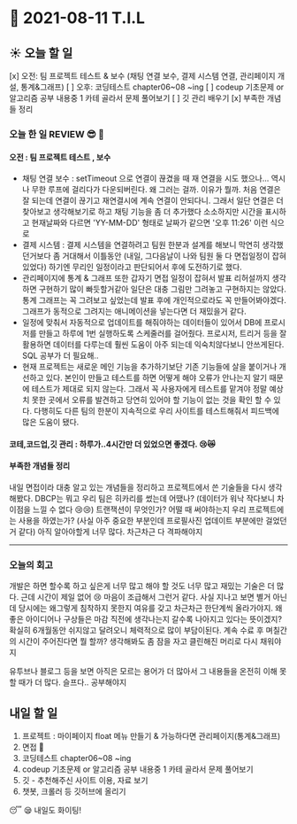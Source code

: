 # 📆 2021-08-11 T.I.L
## ☀️ 오늘 할 일 
[x] 오전: 팀 프로젝트 테스트 & 보수 (채팅 연결 보수, 결제 시스템 연결, 관리페이지 개설, 통계&그래프)
[ ] 오후: 코딩테스트 chapter06~08 ~ing
[ ] codeup 기초문제 or 알고리즘 공부 내용중 1 카테 골라서 문제 풀어보기
[ ] 깃 관리 배우기
[x] 부족한 개념들 정리

###  오늘 한 일 REVIEW 😎 🤦
#### 오전 : 팀 프로젝트 테스트 , 보수 
- 채팅 연결 보수 : setTimeout 으로 연결이 끊겼을 때 재 연결을 시도 했으나... 역시나 무한 루프에 걸리다가 다운되버린다. 왜 그러는 걸까. 이유가 뭘까. 처음 연결은 잘 되는데 연결이 끊기고 재연결시에 계속 연결이 안되다니. 그래서 일단 연결은 더 찾아보고 생각해보기로 하고 채팅 기능을 좀 더 추가했다 소소하지만 시간을 표시하고 현재날짜와 다르면 'YY-MM-DD' 형태로 날짜가 같으면 '오후 11:26' 이런 식으로 
- 결제 시스템 : 결제 시스템을 연결하려고 팀원 한분과 설계를 해보니 막연히 생각했던거보다 좀 거대해서 이틀동안 (내일, 그다음날이 나와 팀원 둘 다 면접일정이 잡혀있었다) 하기엔 무리인 일정이라고 판단되어서 후에 도전하기로 했다. 
- 관리페이지에 통계 & 그래프 또한 갑자기 면접 일정이 잡혀서 발표 리허설까지 생각하면 구현하기 많이 빠듯할거같아 일단은 대충 그림만 그려놓고 구현하지는 않았다. 통계 그래프는 꼭 그려보고 싶었는데 발표 후에 개인적으로라도 꼭 만들어봐야겠다. 그래프가 동적으로 그려지는 애니메이션을 넣는다면 더 재밌을거 같다. 
- 일정에 맞춰서 자동적으로 업데이트를 해줘야하는 데이터들이 있어서  DB에 프로시저를 만들고 하루에 1번 실행하도록 스케줄러를 걸어줬다. 프로시저, 트리거 등을 잘 활용하면 데이터를 다루는데 훨씬 도움이 아주 되는데 익숙치않다보니 안쓰게된다. SQL 공부가 더 필요해.. 
- 현재 프로젝트는 새로운 메인 기능을 추가하기보단 기존 기능들에 살을 붙이거나 개선하고 있다. 본인이 만들고 테스트를 하면 어떻게 해야 오류가 안나는지 알기 때문에 테스트가 제대로 되지 않는다. 그래서 꼭 사용자에게 테스트를 맡겨야 정말 예상치 못한 곳에서 오류를 발견하고 당연히 있어야 할 기능이 없는 것을 확인 할 수 있다. 다행히도 다른 팀의 한분이 지속적으로 우리 사이트를 테스트해줘서 피드백에 많은 도움이 됐다. 

#### 코테,코드업,깃 관리 : 하루가..4시간만 더 있었으면 좋겠다. 😢😿

#### 부족한 개념들 정리 
내일 면접이라 대충 알고 있는 개념들을 정리하고 프로젝트에서 쓴 기술들을 다시 생각해봤다. DBCP는 뭐고 우리 팀은 히카리를 썼는데 어땠나? (데이터가 워낙 작다보니 차이점을 느낄 수 없다 😢😢) 트랜잭션이 무엇인가? 어떨 때 써야하는지 우리 프로젝트에는 사용을 하였는가? (사실 아주 중요한 부분인데 프로필사진 업데이트 부분에만 걸었던 거 같다) 아직 알아야할게 너무 많다. 차근차근 다 격파해야지 

***
### 오늘의 회고 

개발은 하면 할수록 하고 싶은게 너무 많고 해야 할 것도 너무 많고 재밌는 기술은 더 많다. 근데 시간이 제일 없어 😢 마음이 조급해서 그런거 같다. 사실 지나고 보면 별거 아닌데 당시에는 왜그렇게 침착하지 못한지 여유를 갖고 차근차근 한단계씩 올라가야지.
왜 좋은 아이디어나 구상들은 마감 직전에 생각나는지 갈수록 나아지고 있다는 뜻이겠지? 확실히 6개월동안 쉬지않고 달려오니 체력적으로 많이 부담이된다. 계속 수료 후 며칠간의 시간이 주어진다면 뭘 할까? 생각해봐도 좀 잠을 자고 클린해진 머리로 다시 채워야지 

유투브나 블로그 등을 보면 아직은 모르는 용어가 더 많아서 그 내용들을 온전히 이해 못할 때가 더 많다. 슬프다.. 공부해야지 

## 내일 할 일 
1. 프로젝트 : 마이페이지 float 메뉴 만들기 & 가능하다면 관리페이지(통계&그래프)
2. 면접 💪
3. 코딩테스트 chapter06~08 ~ing
4.  codeup 기초문제 or 알고리즘 공부 내용중 1 카테 골라서 문제 풀어보기
5.  깃 - 추천해주신 사이트 이용, 자료 보기 
6. 챗봇, 크롤러 등 깃허브에 올리기 

😴 😪 내일도 화이팅! 
